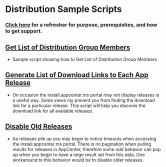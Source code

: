# Distribution Sample Scripts

### [Click here](/README.md) for a refresher for purpose, prerequisties, and how to get support.

## [Get List of Distribution Group Members](/Distribution/GetDistributionGroupMembers.ps11)
* Sample script showing how to Get List of Distribution Group Members

## [Generate List of Download Links to Each App Release](/Distribution/GetAllReleaseDownloadLinks.ps1)
* On occasion the install.appcenter.ms portal may not display releases is a useful way. Some views my prevent you from finding the download link for a particular release. This script will help you discover the download link for all available releases.

## [Disable Old Releases](/Distribution/DisableOldReleases.ps1)
* As releases pile up you may begin to notice timeouts when accessing the install.appcenter.ms portal. There is no pagination when pulling results for releases in AppCenter, therefore some odd behavior can pop up when you begin to have a large result set from this data. One workaround to this behavior would be to disable older releases.